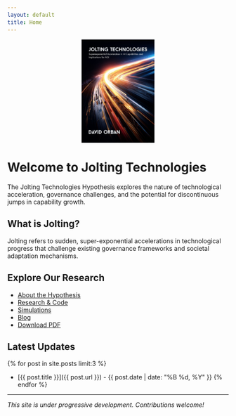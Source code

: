 ```yaml
---
layout: default
title: Home
---
```


<img src="assets/images/jolting-technologies-david-orban-cover.jpg" alt="Jolting Technologies Cover" style="max-width: 33%; height: auto; display: block; margin: 0 auto;">

# Welcome to Jolting Technologies

The Jolting Technologies Hypothesis explores the nature of technological acceleration, governance challenges, and the potential for discontinuous jumps in capability growth.

## What is Jolting?

Jolting refers to sudden, super-exponential accelerations in technological progress that challenge existing governance frameworks and societal adaptation mechanisms.

## Explore Our Research

- [About the Hypothesis](about.md)
- [Research & Code](research.md)
- [Simulations](simulations.md)
- [Blog](blog.md)
- [Download PDF](jolting-technologies-david-orban.pdf)

## Latest Updates

{% for post in site.posts limit:3 %}
- [{{ post.title }}]({{ post.url }}) - {{ post.date | date: "%B %d, %Y" }}
{% endfor %}

---

*This site is under progressive development. Contributions welcome!*
